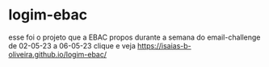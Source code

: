 # logim-ebac
esse foi o projeto que a EBAC propos durante a semana do email-challenge
de 02-05-23 a 06-05-23
clique e veja 
https://isaias-b-oliveira.github.io/logim-ebac/
